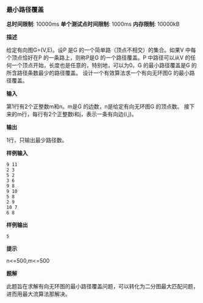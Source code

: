 ### 最小路径覆盖

**总时间限制**: 10000ms **单个测试点时间限制**:  1000ms **内存限制**: 10000kB

**描述**

给定有向图G=(V,E)。设P 是G 的一个简单路（顶点不相交）的集合。如果V 中每个顶点恰好在P 的一条路上，则称P是G 的一个路径覆盖。P 中路径可以从V 的任何一个顶点开始，长度也是任意的，特别地，可以为0。G 的最小路径覆盖是G 的所含路径条数最少的路径覆盖。 设计一个有效算法求一个有向无环图G 的最小路径覆盖。

**输入**

第1行有2个正整数m和n。m是G 的边数，n是给定有向无环图G 的顶点数。 接下来的m行，每行有2个正整数i和j，表示一条有向边(i,j)。

**输出**

1行，只输出最少路径数。

**样例输入**

```
9 11
2 3
5 2
3 6
9 8
9 10
5 8
2 9
10 7
6 8
```

**样例输出**

```
5
```

**提示**

n<=500,m<=500

**题解**

此题旨在求解有向无环图的最小路径覆盖问题，可以转化为二分图最大匹配问题，进而用最大流算法那解决。